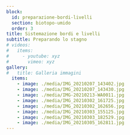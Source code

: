 ```yaml
---
block: 
  id: preparazione-bordi-livelli
  section: biotopo-umido
  order: 3
title: Sistemazione bordi e livelli
subtitle: Preparando lo stagno
# videos:
#   items:
#     - youtube: xyz
#       vimeo: xyz
gallery:
#   title: Galleria immagini
  items:
    - image: ./media/IMG_20210207_143402.jpg
    - image: ./media/IMG_20210207_143430.jpg
    - image: ./media/IMG-20210213-WA0011.jpg
    - image: ./media/IMG_20210302_161725.jpg
    - image: ./media/IMG_20210302_162656.jpg
    - image: ./media/IMG_20210303_155125.jpg
    - image: ./media/IMG_20210303_182529.jpg
    - image: ./media/IMG_20210305_162811.jpg
---
```

